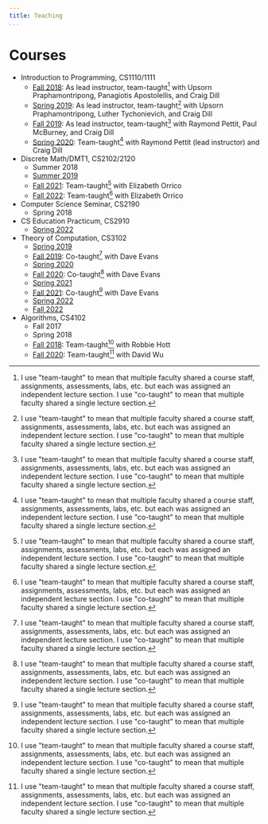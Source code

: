 ```yaml
---
title: Teaching
...
```



# Courses

- Introduction to Programming, CS1110/1111
  - [Fall 2018](https://web.archive.org/web/20181228034426/cs1110.cs.virginia.edu/): As lead instructor, team-taught[^1] with Upsorn Praphamontripong, Panagiotis Apostolellis, and Craig Dill 
  - [Spring 2019](https://web.archive.org/web/20190630132843/cs1110.cs.virginia.edu/): As lead instructor, team-taught[^1] with Upsorn Praphamontripong, Luther Tychonievich, and Craig Dill 
  - [Fall 2019](https://web.archive.org/web/20191229074605/cs1110.cs.virginia.edu/): As lead instructor, team-taught[^1] with Raymond Pettit, Paul McBurney, and Craig Dill
  - [Spring 2020](https://web.archive.org/web/20200508225517/cs1110.cs.virginia.edu/): Team-taught[^1] with Raymond Pettit (lead instructor) and Craig Dill
- Discrete Math/DMT1, CS2102/2120
  - Summer 2018
  - [Summer 2019](https://www.cs.virginia.edu/~njb2b/cs2102/)
  - [Fall 2021](http://www.cs.virginia.edu/~njb2b/cs2120/f2021/): Team-taught[^1] with Elizabeth Orrico
  - [Fall 2022](http://www.cs.virginia.edu/~njb2b/cs2120/f2022/): Team-taught[^1] with Elizabeth Orrico
- Computer Science Seminar, CS2190
  - Spring 2018
- CS Education Practicum, CS2910
  - [Spring 2022](https://www.cs.virginia.edu/~njb2b/cs2910/s2022/)
- Theory of Computation, CS3102
  - [Spring 2019](http://www.cs.virginia.edu/~njb2b/cs3102/s19/)
  - [Fall 2019](http://uvatoc.github.io/f19): Co-taught[^1] with Dave Evans
  - [Spring 2020](http://www.cs.virginia.edu/~njb2b/cstheory/s2020/)
  - [Fall 2020](http://uvatoc.github.io/f20): Co-taught[^1] with Dave Evans
  - [Spring 2021](http://www.cs.virginia.edu/~njb2b/cstheory/s2021/)
  - [Fall 2021](http://uvatoc.github.io): Co-taught[^1] with Dave Evans
  - [Spring 2022](http://www.cs.virginia.edu/~njb2b/cstheory/s2022/)
  - [Fall 2022](http://www.cs.virginia.edu/~njb2b/cstheory/f2022/)
- Algorithms, CS4102
  - Fall 2017
  - Spring 2018
  - [Fall 2018](http://www.cs.virginia.edu/~njb2b/cs4102/f18/): Team-taught[^1] with Robbie Hott
  - [Fall 2020](http://www.cs.virginia.edu/~njb2b/cs4102/f20/): Team-taught[^1] with David Wu


[^1]: I use "team-taught" to mean that multiple faculty shared a course staff, assignments, assessments, labs, etc. but each was assigned an independent lecture section. I use "co-taught" to mean that multiple faculty shared a single lecture section.
